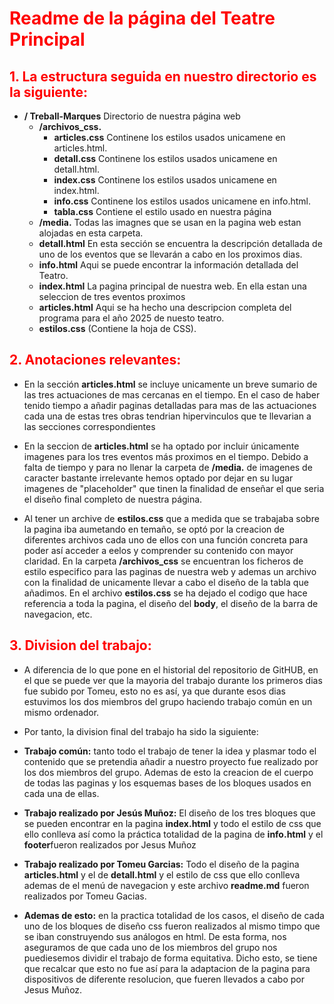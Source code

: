 # <span style="color:red;">Readme de la página del Teatre Principal </span>
## <span style="color:red;">1. La estructura seguida en nuestro directorio es la siguiente:</span>

- **/ Treball-Marques** Directorio de nuestra página web
    - **/archivos_css.**  
        - **articles.css** Continene los estilos usados unicamene en articles.html.  
        - **detall.css** Continene los estilos usados unicamene en detall.html.
        - **index.css**  Continene los estilos usados unicamene en index.html.
        - **info.css**  Continene los estilos usados unicamene en info.html.
        - **tabla.css** Contiene el estilo usado en nuestra página
    - **/media.** Todas las imagnes que se usan en la pagina web estan alojadas en esta carpeta.
    - **detall.html** En esta sección se encuentra la descripción detallada de uno de los eventos que se llevarán a cabo en los proximos dias.
    - **info.html** Aqui se puede encontrar la información detallada del Teatro.
    - **index.html** La pagina principal de nuestra web. En ella estan una seleccion de tres eventos proximos
    - **articles.html** Aqui se ha hecho una descripcion completa del programa para el año 2025 de nuesto teatro.
    - **estilos.css** (Contiene la hoja de CSS).


## <span style="color:red;">2. Anotaciones relevantes:</span>

- En la sección **articles.html** se incluye unicamente un breve sumario de las tres actuaciones de mas cercanas en el tiempo. En el caso de haber tenido tiempo a añadir paginas detalladas para mas de las actuaciones cada una de estas tres obras tendrian hipervinculos que te llevarian a las secciones correspondientes

- En la seccion de **articles.html** se ha optado por incluir únicamente imagenes para los tres eventos más proximos en el tiempo. Debido a falta de tiempo y para no llenar la carpeta de **/media.** de imagenes de caracter bastante irrelevante hemos optado por dejar en su lugar imagenes de "placeholder" que tinen la finalidad de enseñar el que seria el diseño final completo de nuestra página.

- Al tener un archive de **estilos.css** que a medida que se trabajaba sobre la pagina iba aumetando en temaño, se optó por la creacion de diferentes archivos cada uno de ellos con una función concreta para poder así acceder a eelos y comprender su contenido con mayor claridad. En la carpeta **/archivos_css** se encuentran los ficheros de estilo especifico para las paginas de nuestra web y ademas un archivo con la finalidad de unicamente llevar a cabo el diseño de la tabla que añadimos. En el archivo **estilos.css** se ha dejado el codigo que hace referencia a toda la pagina, el diseño del **body**, el diseño de la barra de navegacion, etc.

## <span style="color:red;">3. Division del trabajo:</span>

- A diferencia de lo que pone en el historial del repositorio de GitHUB, en el que se puede ver que la mayoria del trabajo durante los primeros dias fue subido por Tomeu, esto no es así, ya que durante esos dias estuvimos los dos miembros del grupo haciendo trabajo común en un mismo ordenador.

- Por tanto, la division final del trabajo ha sido la siguiente:

- **Trabajo común:** tanto todo el trabajo de tener la idea y plasmar todo el contenido que se pretendia añadir a nuestro proyecto fue realizado por los dos miembros del grupo. Ademas de esto la creacion de el cuerpo de todas las paginas y los esquemas bases de los bloques usados en cada una de ellas.

- **Trabajo realizado por Jesús Muñoz:** El diseño de los tres bloques que se pueden encontrar en la pagina **index.html** y todo el estilo de css que ello conlleva así como la práctica totalidad de la pagina de **info.html** y el **footer**fueron realizados por Jesus Muñoz

- **Trabajo realizado por Tomeu Garcias:** Todo el diseño de la pagina **articles.html** y el de **detall.html** y el estilo de css que ello conlleva ademas de el menú de navegacion y este archivo **readme.md** fueron realizados por Tomeu Gacias.

- **Ademas de esto:** en la practica totalidad de los casos, el diseño de cada uno de los bloques de diseño css fueron realizados al mismo timpo que se iban construyendo sus análogos en html. De esta forma, nos aseguramos de que cada uno de los miembros del grupo nos puediesemos dividir el trabajo de forma equitativa. Dicho esto, se tiene que recalcar que esto no fue así para la adaptacion de la pagina para dispositivos de diferente resolucion, que fueren llevados a cabo por Jesus Muñoz.
